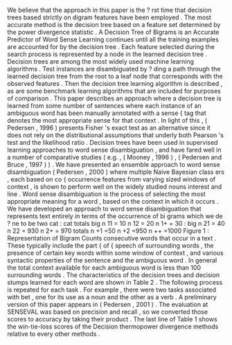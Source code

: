 We believe that the approach in this paper is the ? rst time that decision trees based strictly on digram features have been employed . 
The most accurate method is the decision tree based on a feature set determined by the power divergence statistic . 
A Decision Tree of Bigrams is an Accurate Predictor of Word Sense
Learning continues until all the training examples are accounted for by the decision tree . 
Each feature selected during the search process is represented by a node in the learned decision tree . 
Decision trees are among the most widely used machine learning algorithms . 
Test instances are disambiguated by ? ding a path through the learned decision tree from the root to a leaf node that corresponds with the observed features . 
Then the decision tree learning algorithm is described , as are some benchmark learning algorithms that are included for purposes of comparison . 
This paper describes an approach where a decision tree is learned from some number of sentences where each instance of an ambiguous word has been manually annotated with a sense { tag that denotes the most appropriate sense for that context . 
In light of this , ( Pedersen , 1996 ) presents Fisher 's exact test as an alternative since it does not rely on the distributional assumptions that underly both Pearson 's test and the likelihood ratio . 
Decision trees have been used in supervised learning approaches to word sense disambiguation , and have fared well in a number of comparative studies ( e.g. , ( Mooney , 1996 ) , ( Pedersen and Bruce , 1997 ) ) . 
We have presented an ensemble approach to word sense disambiguation ( Pedersen , 2000 ) where multiple Naive Bayesian class ers , each based on co { occurrence features from varying sized windows of context , is shown to perform well on the widely studied nouns interest and line . 
Word sense disambiguation is the process of selecting the most appropriate meaning for a word , based on the context in which it occurs . 
We have developed an approach to word sense disambiguation that represents text entirely in terms of the occurrence of bi grams which we de ? ne to be two cat : cat totals big n 11 = 10 n 12 = 20 n 1+ = 30 : big n 21 = 40 n 22 = 930 n 2+ = 970 totals n +1 =50 n +2 =950 n ++ =1000 Figure 1 : Representation of Bigram Counts consecutive words that occur in a text . 
These typically include the part { of { speech of surrounding words , the presence of certain key words within some window of context , and various syntactic properties of the sentence and the ambiguous word . 
In general the total context available for each ambiguous word is less than 100 surrounding words . 
The characteristics of the decision trees and decision stumps learned for each word are shown in Table 2 . 
The following process is repeated for each task . 
For example , there were two tasks associated with bet , one for its use as a noun and the other as a verb . 
A preliminary version of this paper appears in ( Pedersen , 2001 ) . 
The evaluation at SENSEVAL was based on precision and recall , so we converted those scores to accuracy by taking their product . 
The last line of Table 1 shows the win-tie-loss scores of the Decision thermopower divergence methods relative to every other methods . 